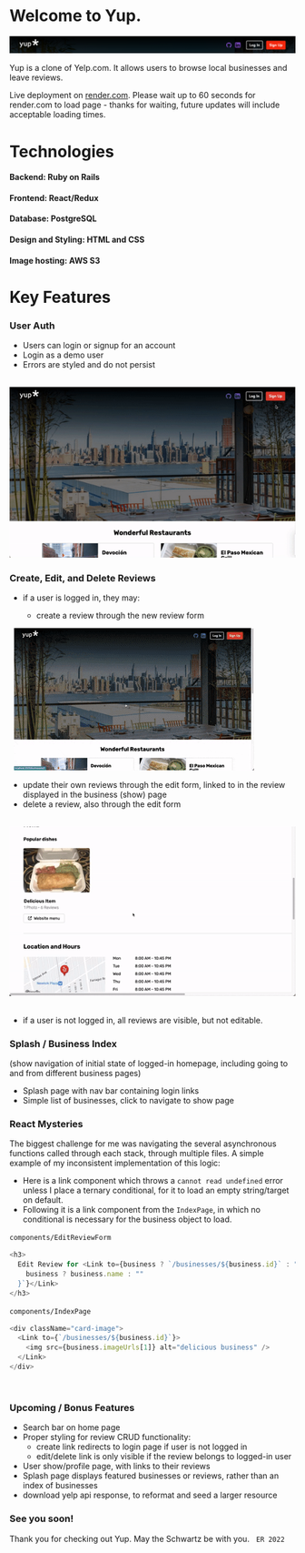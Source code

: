 # Welcome to Yup.

![yup-logo](./app/assets/yup-logo.png)

Yup is a clone of Yelp.com. It allows users to browse local businesses and leave reviews.

Live deployment on [render.com](https://yup-z7t1.onrender.com/). Please wait up to 60 seconds for render.com to load page - thanks for waiting, future updates will include acceptable loading times.

# Technologies

#### Backend: Ruby on Rails

#### Frontend: React/Redux

#### Database: PostgreSQL

#### Design and Styling: HTML and CSS

#### Image hosting: AWS S3

# Key Features

### User Auth

- Users can login or signup for an account
- Login as a demo user
- Errors are styled and do not persist

&nbsp;
![current site](./app/assets/auth.gif)

### Create, Edit, and Delete Reviews

- if a user is logged in, they may:

  - create a review through the new review form

&nbsp;
![create](./app/assets/crud-1.gif)
&nbsp;

- update their own reviews through the edit form, linked to in the review displayed in the business (show) page
- delete a review, also through the edit form

&nbsp;
![edit/delete](./app/assets/crud-2.gif)
&nbsp;

- if a user is not logged in, all reviews are visible, but not editable.
  &nbsp;

### Splash / Business Index

(show navigation of initial state of logged-in homepage, including going to and from different business pages)

- Splash page with nav bar containing login links
- Simple list of businesses, click to navigate to show page
  &nbsp;

### React Mysteries

The biggest challenge for me was navigating the several asynchronous functions called through each stack, through multiple files. A simple example of my inconsistent implementation of this logic:

- Here is a link component which throws a `cannot read undefined` error unless I place a ternary conditional, for it to load an empty string/target on default.
- Following it is a link component from the `IndexPage`, in which no conditional is necessary for the business object to load.

`components/EditReviewForm`

```js
<h3>
  Edit Review for <Link to={business ? `/businesses/${business.id}` : "/"}>{`${
    business ? business.name : ""
  }`}</Link>
</h3>
```

`components/IndexPage`

```js
<div className="card-image">
  <Link to={`/businesses/${business.id}`}>
    <img src={business.imageUrls[1]} alt="delicious business" />
  </Link>
</div>
```

&nbsp;

### Upcoming / Bonus Features

- Search bar on home page
- Proper styling for review CRUD functionality:
  - create link redirects to login page if user is not logged in
  - edit/delete link is only visible if the review belongs to logged-in user
- User show/profile page, with links to their reviews
- Splash page displays featured businesses or reviews, rather than an index of businesses
- download yelp api response, to reformat and seed a larger resource
  &nbsp;

### See you soon!

Thank you for checking out Yup. May the Schwartz be with you.
&nbsp;
`ER 2022`
